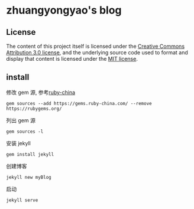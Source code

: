 # zhuangyongyao's blog

## License

The content of this project itself is licensed under the
[Creative Commons Attribution 3.0 license](http://creativecommons.org/licenses/by/3.0/us/deed.en_US),
and the underlying source code used to format and display that content
is licensed under the [MIT license](http://opensource.org/licenses/mit-license.php).

## install

修改 gem 源, 参考[ruby-china](https://gems.ruby-china.com/)

    gem sources --add https://gems.ruby-china.com/ --remove https://rubygems.org/

列出 gem 源

    gem sources -l

安装 jekyll

    gem install jekyll

创建博客

    jekyll new myBlog

启动

    jekyll serve

